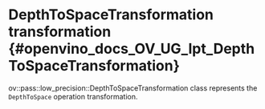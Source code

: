 # DepthToSpaceTransformation transformation {#openvino_docs_OV_UG_lpt_DepthToSpaceTransformation}

ov::pass::low_precision::DepthToSpaceTransformation class represents the `DepthToSpace` operation transformation.
